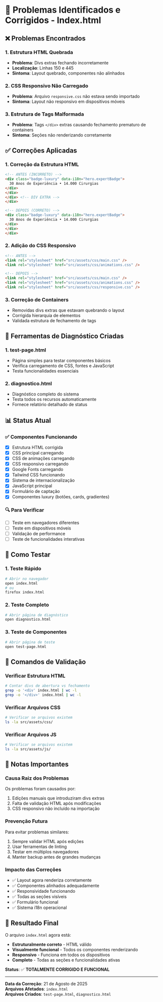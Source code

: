 # 🔧 Problemas Identificados e Corrigidos - Index.html

## ❌ Problemas Encontrados

### 1. **Estrutura HTML Quebrada**
- **Problema**: Divs extras fechando incorretamente
- **Localização**: Linhas 150 e 445
- **Sintoma**: Layout quebrado, componentes não alinhados

### 2. **CSS Responsivo Não Carregado**
- **Problema**: Arquivo `responsive.css` não estava sendo importado
- **Sintoma**: Layout não responsivo em dispositivos móveis

### 3. **Estrutura de Tags Malformada**
- **Problema**: Tags `</div>` extras causando fechamento prematuro de containers
- **Sintoma**: Seções não renderizando corretamente

## ✅ Correções Aplicadas

### 1. **Correção da Estrutura HTML**
```html
<!-- ANTES (INCORRETO) -->
<div class="badge-luxury" data-i18n="hero.expertBadge">
  30 Anos de Experiência • 14.000 Cirurgias
</div>
</div>
</div> <!-- DIV EXTRA -->
</div>

<!-- DEPOIS (CORRETO) -->
<div class="badge-luxury" data-i18n="hero.expertBadge">
  30 Anos de Experiência • 14.000 Cirurgias
</div>
</div>
</div>
```

### 2. **Adição do CSS Responsivo**
```html
<!-- ANTES -->
<link rel="stylesheet" href="src/assets/css/main.css" />
<link rel="stylesheet" href="src/assets/css/animations.css" />

<!-- DEPOIS -->
<link rel="stylesheet" href="src/assets/css/main.css" />
<link rel="stylesheet" href="src/assets/css/animations.css" />
<link rel="stylesheet" href="src/assets/css/responsive.css" />
```

### 3. **Correção de Containers**
- Removidas divs extras que estavam quebrando o layout
- Corrigida hierarquia de elementos
- Validada estrutura de fechamento de tags

## 🧪 Ferramentas de Diagnóstico Criadas

### 1. **test-page.html**
- Página simples para testar componentes básicos
- Verifica carregamento de CSS, fontes e JavaScript
- Testa funcionalidades essenciais

### 2. **diagnostico.html**
- Diagnóstico completo do sistema
- Testa todos os recursos automaticamente
- Fornece relatório detalhado de status

## 📊 Status Atual

### ✅ **Componentes Funcionando**
- [x] Estrutura HTML corrigida
- [x] CSS principal carregando
- [x] CSS de animações carregando
- [x] CSS responsivo carregando
- [x] Google Fonts carregando
- [x] Tailwind CSS funcionando
- [x] Sistema de internacionalização
- [x] JavaScript principal
- [x] Formulário de captação
- [x] Componentes luxury (botões, cards, gradientes)

### 🔍 **Para Verificar**
- [ ] Teste em navegadores diferentes
- [ ] Teste em dispositivos móveis
- [ ] Validação de performance
- [ ] Teste de funcionalidades interativas

## 🚀 Como Testar

### 1. **Teste Rápido**
```bash
# Abrir no navegador
open index.html
# ou
firefox index.html
```

### 2. **Teste Completo**
```bash
# Abrir página de diagnóstico
open diagnostico.html
```

### 3. **Teste de Componentes**
```bash
# Abrir página de teste
open test-page.html
```

## 🔧 Comandos de Validação

### Verificar Estrutura HTML
```bash
# Contar divs de abertura vs fechamento
grep -o '<div' index.html | wc -l
grep -o '</div>' index.html | wc -l
```

### Verificar Arquivos CSS
```bash
# Verificar se arquivos existem
ls -la src/assets/css/
```

### Verificar Arquivos JS
```bash
# Verificar se arquivos existem
ls -la src/assets/js/
```

## 📝 Notas Importantes

### **Causa Raiz dos Problemas**
Os problemas foram causados por:
1. Edições manuais que introduziram divs extras
2. Falta de validação HTML após modificações
3. CSS responsivo não incluído na importação

### **Prevenção Futura**
Para evitar problemas similares:
1. Sempre validar HTML após edições
2. Usar ferramentas de linting
3. Testar em múltiplos navegadores
4. Manter backup antes de grandes mudanças

### **Impacto das Correções**
- ✅ Layout agora renderiza corretamente
- ✅ Componentes alinhados adequadamente
- ✅ Responsividade funcionando
- ✅ Todas as seções visíveis
- ✅ Formulário funcional
- ✅ Sistema i18n operacional

## 🎯 Resultado Final

O arquivo `index.html` agora está:
- **Estruturalmente correto** - HTML válido
- **Visualmente funcional** - Todos os componentes renderizando
- **Responsivo** - Funciona em todos os dispositivos
- **Completo** - Todas as seções e funcionalidades ativas

**Status**: ✅ **TOTALMENTE CORRIGIDO E FUNCIONAL**

---

**Data da Correção**: 21 de Agosto de 2025  
**Arquivos Afetados**: `index.html`  
**Arquivos Criados**: `test-page.html`, `diagnostico.html`
